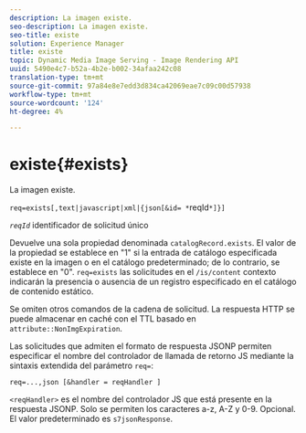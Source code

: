 ```yaml
---
description: La imagen existe.
seo-description: La imagen existe.
seo-title: existe
solution: Experience Manager
title: existe
topic: Dynamic Media Image Serving - Image Rendering API
uuid: 5490e4c7-b52a-4b2e-b002-34afaa242c08
translation-type: tm+mt
source-git-commit: 97a84e8e7edd3d834ca42069eae7c09c00d57938
workflow-type: tm+mt
source-wordcount: '124'
ht-degree: 4%

---
```



# existe{#exists}

La imagen existe.

`req=exists[,text|javascript|xml|{json[&id= *`reqId`*]}]`

*`reqId`* identificador de solicitud único

Devuelve una sola propiedad denominada `catalogRecord.exists`. El valor de la propiedad se establece en &quot;1&quot; si la entrada de catálogo especificada existe en la imagen o en el catálogo predeterminado; de lo contrario, se establece en &quot;0&quot;. `req=exists` las solicitudes en el  `/is/content` contexto indicarán la presencia o ausencia de un registro especificado en el catálogo de contenido estático.

Se omiten otros comandos de la cadena de solicitud. La respuesta HTTP se puede almacenar en caché con el TTL basado en `attribute::NonImgExpiration`.

Las solicitudes que admiten el formato de respuesta JSONP permiten especificar el nombre del controlador de llamada de retorno JS mediante la sintaxis extendida del parámetro `req=`:

`req=...,json [&handler = reqHandler ]`

`<reqHandler>` es el nombre del controlador JS que está presente en la respuesta JSONP. Solo se permiten los caracteres a-z, A-Z y 0-9. Opcional. El valor predeterminado es `s7jsonResponse`.
